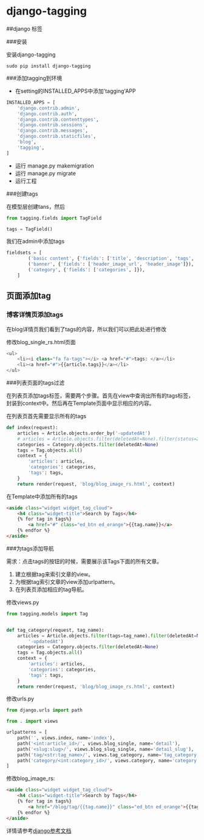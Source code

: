 # django-tagging

##django 标签

###安装

安装django-tagging

```
sudo pip install django-tagging
```

###添加tagging到环境

* 在setting的INSTALLED_APPS中添加'tagging'APP

```py
INSTALLED_APPS = [
    'django.contrib.admin',
    'django.contrib.auth',
    'django.contrib.contenttypes',
    'django.contrib.sessions',
    'django.contrib.messages',
    'django.contrib.staticfiles',
    'blog',
    'tagging',
]
```

* 运行 manage.py makemigration
* 运行 manage.py migrate
* 运行工程

###创建tags

在模型层创建tans，然后

```py
from tagging.fields import TagField

tags = TagField()
```

我们在admin中添加tags

```py
fieldsets = [
        ('basic content', {'fields': ['title', 'description', 'tags', 'content', 'status']}),
        ('banner', {'fields': ['header_image_url', 'header_image']}),
        ('category', {'fields': ['categories', ]}),
    ]
```

## 页面添加tag

### 博客详情页添加tags

在blog详情页我们看到了tags的内容，所以我们可以把此处进行修改

修改blog_single_rs.html页面
```py
<ul>
	<li><i class="fa fa-tags"></i> <a href="#">tags: </a></li>
	<li><a href="#">{{article.tags}}</a></li>
</ul>
```

###列表页面的tags过滤

在列表页添加tags标签，需要两个步骤。首先在view中查询出所有的tags标签，封装到context中。然后再在Template页面中显示相应的内容。

在列表页首先需要显示所有的tags

```py
def index(request):
    articles = Article.objects.order_by('-updatedAt')
    # articles = Article.objects.filter(deletedAt=None).filter(status=2).order_by('-updatedAt')
    categories = Category.objects.filter(deletedAt=None)
    tags = Tag.objects.all()
    context = {
        'articles': articles,
        'categories': categories,
        'tags': tags,
    }
    return render(request, 'blog/blog_image_rs.html', context)

```

在Template中添加所有的tags

```html
<aside class="widget widget_tag_cloud">
    <h4 class="widget-title">Search by Tags</h4>
    {% for tag in tags%}
        <a href="#" class="ed_btn ed_orange">{{tag.name}}</a>
    {% endfor %}
</aside>

```

###为tags添加导航

需求：点击tags的按钮的时候，需要展示该Tags下面的所有文章。

1. 建立根据tag来索引文章的view。
2. 为根据tag索引文章的view添加urlpattern。
3. 在列表页添加相应的tag导航。

修改views.py
```py
from tagging.models import Tag


def tag_category(request, tag_name):
    articles = Article.objects.filter(tags=tag_name).filter(deletedAt=None).filter(status=2).order_by(
        '-updatedAt')
    categories = Category.objects.filter(deletedAt=None)
    tags = Tag.objects.all()
    context = {
        'articles': articles,
        'categories': categories,
        'tags': tags,
    }
    return render(request, 'blog/blog_image_rs.html', context)

```

修改urls.py

```py
from django.urls import path

from . import views

urlpatterns = [
    path('', views.index, name='index'),
    path('<int:article_id>/', views.blog_single, name='detail'),
    path('<slug:slug>/', views.blog_slug_single, name='detail_slug'),
    path('tag/<str:tag_name>/', views.tag_category, name='tag_category')
    path('category/<int:category_id>/', views.category, name='category'),
]

```

修改blog_image_rs:

```html
<aside class="widget widget_tag_cloud">
    <h4 class="widget-title">Search by Tags</h4>
    {% for tag in tags%}
        <a href="/blog/tag/{{tag.name}}" class="ed_btn ed_orange">{{tag.name}}</a>
    {% endfor %}
</aside>
```


详情请参考[django参考文档](http://django-tagging.readthedocs.io/)